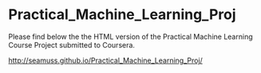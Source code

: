# Practical_Machine_Learning_Proj

Please find below the the HTML version of the Practical Machine Learning Course Project submitted to Coursera.

http://seamuss.github.io/Practical_Machine_Learning_Proj/
